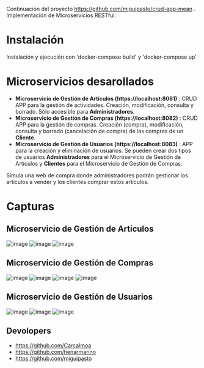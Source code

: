 Continuación del proyecto https://github.com/miguipasto/crud-app-mean . Implementación de Microservicios RESTful.

# Instalación
Instalación y ejecución con 'docker-compose build' y 'docker-compose up'

# Microservicios desarollados

- **Microservicio de Gestión de Artículos (https://localhost:8081)** : CRUD APP para la gestión de actividades. Creación, modificación, consulta y borrado. Sólo accesible para **Administradores.**
- **Microservicio de Gestión de Compras (https://localhost:8082)** : CRUD APP para la gestión de compras. Creación (compra), modificación, consulta y borrado (cancelación de compra) de las compras de un **Cliente**.
- **Microservicio de Gestión de Usuarios (https://localhost:8083)** : APP para la creación y eliminación de usuarios. Se pueden crear dos tipos de usuarios **Administradores** para el Microservicio de Gestión de Artículos y **Clientes** para el Microservicio de Gestión de Compras.

Simula una web de compra donde administradores podrán gestionar los artículos a vender y los clientes comprar estos artículos.

# Capturas
## Microservicio de Gestión de Artículos
![image](https://user-images.githubusercontent.com/127023319/235368247-af194313-eb50-4e79-aa88-5c9aa2bb42b4.png)
![image](https://user-images.githubusercontent.com/127023319/235368271-e9ca5fbd-be76-4ab4-8d60-35f0633b5073.png)
![image](https://user-images.githubusercontent.com/127023319/235368293-2d1ca829-5e24-4253-b533-84bfff4f9fce.png)

## Microservicio de Gestión de Compras
![image](https://user-images.githubusercontent.com/127023319/235368317-7bacaf00-173f-4f6a-99f6-ca2a854c15f4.png)
![image](https://user-images.githubusercontent.com/127023319/235368325-b88fb0f0-91c9-4aaa-8fa4-0ef61e4a0139.png)
![image](https://user-images.githubusercontent.com/127023319/235368339-84e9dca0-98f4-4191-90f4-b61c47e3e73e.png)
![image](https://user-images.githubusercontent.com/127023319/235368352-7297ca2e-e85c-4a74-9902-f3fbec295145.png)


## Microservicio de Gestión de Usuarios
![image](https://user-images.githubusercontent.com/127023319/235368370-00424a99-2997-4f71-abae-a1db98b4778b.png)
![image](https://user-images.githubusercontent.com/127023319/235368381-96f84310-0a94-4655-9e04-bf57f85bfac8.png)
![image](https://user-images.githubusercontent.com/127023319/235368387-655d76f9-6904-4486-b5ba-0fc88cb14194.png)


## Devolopers
- https://github.com/Carcalmoa
- https://github.com/henarmarino
- https://github.com/miguipasto

